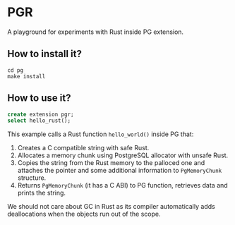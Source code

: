# PGR

A playground for experiments with Rust inside PG extension.

## How to install it?

```
cd pg
make install
```

## How to use it?

```sql
create extension pgr;
select hello_rust();
```

This example calls a Rust function `hello_world()` inside PG that:

1. Creates a C compatible string with safe Rust.
1. Allocates a memory chunk using PostgreSQL allocator with unsafe Rust.
1. Copies the string from the Rust memory to the palloced one and attaches the pointer and some additional information to `PgMemoryChunk` structure.
1. Returns `PgMemoryChunk` (it has a C ABI) to PG function, retrieves data and prints the string.

We should not care about GC in Rust as its compiler automatically adds deallocations when the objects run out of the scope.
